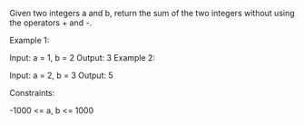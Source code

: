 Given two integers a and b, return the sum of the two integers without using the operators + and -.

Example 1:

Input: a = 1, b = 2
Output: 3
Example 2:

Input: a = 2, b = 3
Output: 5

Constraints:

-1000 <= a, b <= 1000
